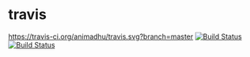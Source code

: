 # travis
https://travis-ci.org/animadhu/travis.svg?branch=master
[![Build Status](https://travis-ci.org/animadhu/travis.svg?branch=master)](https://travis-ci.org/animadhu/travis)
[![Build Status](https://travis-ci.org/animadhu/travis.svg?branch=master)](https://travis-ci.org/animadhu/travis)
